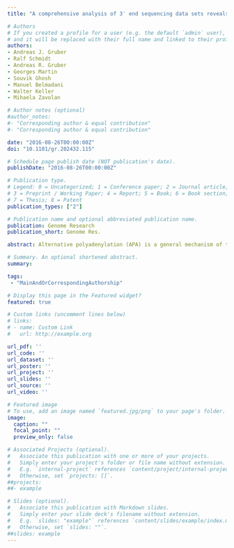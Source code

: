 ```yaml
---
title: "A comprehensive analysis of 3′ end sequencing data sets reveals novel polyadenylation signals and the repressive role of heterogenous ribonucleoprotein C on cleavage and polyadenylation"

# Authors
# If you created a profile for a user (e.g. the default `admin` user), write the username (folder name) here 
# and it will be replaced with their full name and linked to their profile.
authors:
- Andreas J. Gruber
- Ralf Schmidt
- Andreas R. Gruber
- Georges Martin
- Souvik Ghosh
- Manuel Belmadani
- Walter Keller
- Mihaela Zavolan

# Author notes (optional)
#author_notes:
#- "Corresponding author & equal contribution"
#- "Corresponding author & equal contribution"

date: "2016-08-26T00:00:00Z"
doi: "10.1101/gr.202432.115"

# Schedule page publish date (NOT publication's date).
publishDate: "2016-08-26T00:00:00Z"

# Publication type.
# Legend: 0 = Uncategorized; 1 = Conference paper; 2 = Journal article;
# 3 = Preprint / Working Paper; 4 = Report; 5 = Book; 6 = Book section;
# 7 = Thesis; 8 = Patent
publication_types: ["2"]

# Publication name and optional abbreviated publication name.
publication: Genome Research
publication_short: Genome Res.

abstract: Alternative polyadenylation (APA) is a general mechanism of transcript diversification in mammals, which has been recently linked to proliferative states and cancer. Different 3’ untranslated region (3’ UTR) isoforms interact with different RNA-binding proteins (RBPs), which modify the stability, translation, and subcellular localization of the corresponding transcripts. Although the heterogeneity of pre-mRNA 3’ end processing has been established with high-throughput approaches, the mechanisms that underlie systematic changes in 3’ UTR lengths remain to be characterized. Through a uniform analysis of a large number of 3’ end sequencing data sets we have uncovered 18 signals, 6 of which novel, whose positioning with respect to pre-mRNA cleavage sites indicates a role in pre-mRNA 3’ end processing in both mouse and human. With 3’ end sequencing we have demonstrated that the heterogeneous ribonucleoprotein C (HNRNPC), which binds the poly(U) motif whose frequency also peaks in the vicinity of polyadenylation (poly(A)) sites, has a genome-wide effect on poly(A) site usage. HNRNPC-regulated 3’ UTRs are enriched in ELAV-like RNA binding protein 1 (ELAVL1) binding sites and include those of the CD47 gene, which participate in the recently discovered mechanism of 3’ UTR-dependent protein localization (UDPL). Our study thus establishes an up-to-date, high-confidence catalog of 3’ end processing sites and poly(A) signals and it uncovers an important role of HNRNPC in regulating 3’ end processing. It further suggests that U-rich elements mediate interactions with multiple RBPs that regulate different stages in a transcript’s life cycle.

# Summary. An optional shortened abstract.
summary: 

tags:
 - "MainAndOrCorrespondingAuthorship"

# Display this page in the Featured widget?
featured: true

# Custom links (uncomment lines below)
# links:
# - name: Custom Link
#   url: http://example.org

url_pdf: ''
url_code: ''
url_dataset: ''
url_poster: ''
url_project: ''
url_slides: ''
url_source: ''
url_video: ''

# Featured image
# To use, add an image named `featured.jpg/png` to your page's folder. 
image:
  caption: ""
  focal_point: ""
  preview_only: false

# Associated Projects (optional).
#   Associate this publication with one or more of your projects.
#   Simply enter your project's folder or file name without extension.
#   E.g. `internal-project` references `content/project/internal-project/index.md`.
#   Otherwise, set `projects: []`.
##projects:
##- example

# Slides (optional).
#   Associate this publication with Markdown slides.
#   Simply enter your slide deck's filename without extension.
#   E.g. `slides: "example"` references `content/slides/example/index.md`.
#   Otherwise, set `slides: ""`.
##slides: example
---
```


